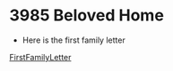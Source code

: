 # 3985 Beloved Home
- Here is the first family letter

[FirstFamilyLetter](FirstFamilyLetter.html)

